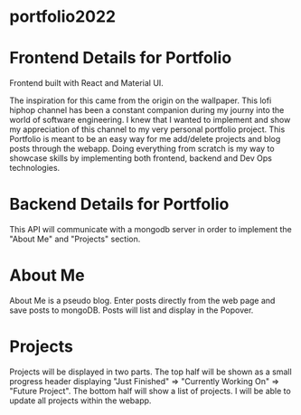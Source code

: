 # portfolio2022

# Frontend Details for Portfolio

Frontend built with React and Material UI. 

The inspiration for this came from the origin on the wallpaper. This lofi hiphop channel has been a constant companion during my journy into the world of software engineering. I knew that I wanted to implement and show my appreciation of this channel to my very personal portfolio project. This Portfolio is meant to be an easy way for me add/delete projects and blog posts through the webapp. Doing everything from scratch is my way to showcase skills by implementing both frontend, backend and Dev Ops technologies.

# Backend Details for Portfolio

This API will communicate with a mongodb server in order to implement the "About Me" and "Projects" section. 

# About Me

About Me is a pseudo blog. Enter posts directly from the web page and save posts to mongoDB. Posts will list and display in the Popover.

# Projects

Projects will be displayed in two parts. The top half will be shown as a small progress header displaying "Just Finished" => "Currently Working On" => "Future Project". The bottom half will show a list of projects. I will be able to update all projects within the webapp. 